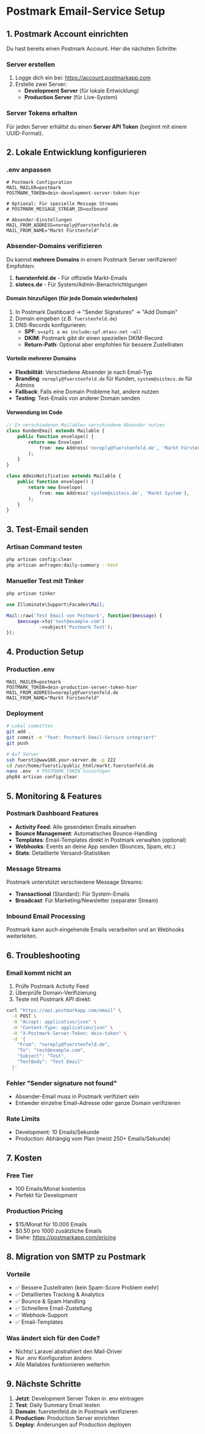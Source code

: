 # Postmark Email-Service Setup

## 1. Postmark Account einrichten

Du hast bereits einen Postmark Account. Hier die nächsten Schritte:

### Server erstellen
1. Logge dich ein bei: https://account.postmarkapp.com
2. Erstelle zwei Server:
   - **Development Server** (für lokale Entwicklung)
   - **Production Server** (für Live-System)

### Server Tokens erhalten
Für jeden Server erhältst du einen **Server API Token** (beginnt mit einem UUID-Format).

## 2. Lokale Entwicklung konfigurieren

### .env anpassen
```env
# Postmark Configuration
MAIL_MAILER=postmark
POSTMARK_TOKEN=dein-development-server-token-hier

# Optional: Für spezielle Message Streams
# POSTMARK_MESSAGE_STREAM_ID=outbound

# Absender-Einstellungen
MAIL_FROM_ADDRESS=noreply@fuerstenfeld.de
MAIL_FROM_NAME="Markt Fürstenfeld"
```

### Absender-Domains verifizieren

Du kannst **mehrere Domains** in einem Postmark Server verifizieren! Empfohlen:

1. **fuerstenfeld.de** - Für offizielle Markt-Emails
2. **sistecs.de** - Für System/Admin-Benachrichtigungen

#### Domain hinzufügen (für jede Domain wiederholen)
1. In Postmark Dashboard → "Sender Signatures" → "Add Domain"
2. Domain eingeben (z.B. `fuerstenfeld.de`)
3. DNS-Records konfigurieren:
   - **SPF**: `v=spf1 a mx include:spf.mtasv.net ~all`
   - **DKIM**: Postmark gibt dir einen speziellen DKIM-Record
   - **Return-Path**: Optional aber empfohlen für bessere Zustellraten

#### Vorteile mehrerer Domains
- **Flexibilität**: Verschiedene Absender je nach Email-Typ
- **Branding**: `noreply@fuerstenfeld.de` für Kunden, `system@sistecs.de` für Admins
- **Fallback**: Falls eine Domain Probleme hat, andere nutzen
- **Testing**: Test-Emails von anderer Domain senden

#### Verwendung im Code
```php
// In verschiedenen Mailables verschiedene Absender nutzen
class KundenEmail extends Mailable {
    public function envelope() {
        return new Envelope(
            from: new Address('noreply@fuerstenfeld.de', 'Markt Fürstenfeld'),
        );
    }
}

class AdminNotification extends Mailable {
    public function envelope() {
        return new Envelope(
            from: new Address('system@sistecs.de', 'Markt System'),
        );
    }
}
```

## 3. Test-Email senden

### Artisan Command testen
```bash
php artisan config:clear
php artisan anfragen:daily-summary --test
```

### Manueller Test mit Tinker
```bash
php artisan tinker
```

```php
use Illuminate\Support\Facades\Mail;

Mail::raw('Test Email von Postmark', function($message) {
    $message->to('test@example.com')
            ->subject('Postmark Test');
});
```

## 4. Production Setup

### Production .env
```env
MAIL_MAILER=postmark
POSTMARK_TOKEN=dein-production-server-token-hier
MAIL_FROM_ADDRESS=noreply@fuerstenfeld.de
MAIL_FROM_NAME="Markt Fürstenfeld"
```

### Deployment
```bash
# Lokal committen
git add .
git commit -m "feat: Postmark Email-Service integriert"
git push

# Auf Server
ssh fuersti@www188.your-server.de -p 222
cd /usr/home/fuersti/public_html/markt.fuerstenfeld.de
nano .env  # POSTMARK_TOKEN hinzufügen
php84 artisan config:clear
```

## 5. Monitoring & Features

### Postmark Dashboard Features
- **Activity Feed**: Alle gesendeten Emails einsehen
- **Bounce Management**: Automatisches Bounce-Handling
- **Templates**: Email-Templates direkt in Postmark verwalten (optional)
- **Webhooks**: Events an deine App senden (Bounces, Spam, etc.)
- **Stats**: Detaillierte Versand-Statistiken

### Message Streams
Postmark unterstützt verschiedene Message Streams:
- **Transactional** (Standard): Für System-Emails
- **Broadcast**: Für Marketing/Newsletter (separater Stream)

### Inbound Email Processing
Postmark kann auch eingehende Emails verarbeiten und an Webhooks weiterleiten.

## 6. Troubleshooting

### Email kommt nicht an
1. Prüfe Postmark Activity Feed
2. Überprüfe Domain-Verifizierung
3. Teste mit Postmark API direkt:
```bash
curl "https://api.postmarkapp.com/email" \
  -X POST \
  -H "Accept: application/json" \
  -H "Content-Type: application/json" \
  -H "X-Postmark-Server-Token: dein-token" \
  -d '{
    "From": "noreply@fuerstenfeld.de",
    "To": "test@example.com",
    "Subject": "Test",
    "TextBody": "Test Email"
  }'
```

### Fehler "Sender signature not found"
- Absender-Email muss in Postmark verifiziert sein
- Entweder einzelne Email-Adresse oder ganze Domain verifizieren

### Rate Limits
- Development: 10 Emails/Sekunde
- Production: Abhängig vom Plan (meist 250+ Emails/Sekunde)

## 7. Kosten

### Free Tier
- 100 Emails/Monat kostenlos
- Perfekt für Development

### Production Pricing
- $15/Monat für 10.000 Emails
- $0.50 pro 1000 zusätzliche Emails
- Siehe: https://postmarkapp.com/pricing

## 8. Migration von SMTP zu Postmark

### Vorteile
- ✅ Bessere Zustellraten (kein Spam-Score Problem mehr)
- ✅ Detailliertes Tracking & Analytics
- ✅ Bounce & Spam Handling
- ✅ Schnellere Email-Zustellung
- ✅ Webhook-Support
- ✅ Email-Templates

### Was ändert sich für den Code?
- Nichts! Laravel abstrahiert den Mail-Driver
- Nur .env Konfiguration ändern
- Alle Mailables funktionieren weiterhin

## 9. Nächste Schritte

1. **Jetzt**: Development Server Token in .env eintragen
2. **Test**: Daily Summary Email testen
3. **Domain**: fuerstenfeld.de in Postmark verifizieren
4. **Production**: Production Server einrichten
5. **Deploy**: Änderungen auf Production deployen